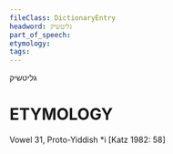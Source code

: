 ```yaml
---
fileClass: DictionaryEntry
headword: גליטשיק
part_of_speech: 
etymology: 
tags: 
---
```

גליטשיק

ETYMOLOGY
===========
Vowel 31, Proto-Yiddish *i
[Katz 1982: 58]